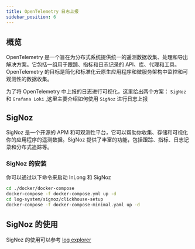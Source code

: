 ```yaml
---
title: OpenTelemetry 日志上报
sidebar_position: 6
---
```


## 概览

OpenTelemetry 是一个旨在为分布式系统提供统一的遥测数据收集、处理和导出解决方案。它包括一组用于跟踪、指标和日志记录的 API、库、代理和工具。OpenTelemetry 的目标是简化和标准化云原生应用程序和微服务架构中监控和可观测性的数据收集。

为了将 OpenTelemetry 中上报的日志进行可视化，这里给出两个方案： `SigNoz` 和  `Grafana Loki` ,这里主要介绍如何使用 `SigNoz` 进行日志上报

## SigNoz 

SigNoz 是一个开源的 APM 和可观测性平台，它可以帮助你收集、存储和可视化你的应用程序的遥测数据。SigNoz 提供了丰富的功能，包括跟踪、指标、日志记录和分布式追踪等。

### SigNoz 的安装

你可以通过以下命令来启动 InLong 和 SigNoz

```bash
cd ./docker/docker-compose
docker-compose -f docker-compose.yml up -d
cd log-system/signoz/clickhouse-setup
docker-compose -f docker-compose-minimal.yaml up -d
```

## SigNoz 的使用

SigNoz 的使用可以参考 [log explorer](https://signoz.io/docs/product-features/logs-explorer/)

